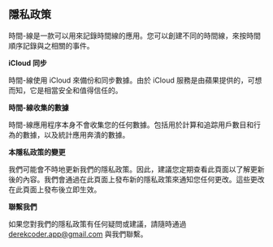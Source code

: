 ## 隱私政策

時間-線是一款可以用來記錄時間線的應用。您可以創建不同的時間線，來按時間順序記錄與之相關的事件。

**iCloud 同步**

時間-線使用 iCloud 來備份和同步數據。由於 iCloud 服務是由蘋果提供的，可想而知，它是相當安全和值得信任的。

**時間-線收集的數據**

時間-線應用程序本身不會收集您的任何數據。包括用於計算和追踪用戶數目和行為的數據，以及統計應用奔潰的數據。

**本隱私政策的變更**

我們可能會不時地更新我們的隱私政策。因此，建議您定期查看此頁面以了解更新後的內容。我們會通過在此頁面上發布新的隱私政策來通知您任何更改。這些更改在此頁面上發布後立即生效。

**聯繫我們**

如果您對我們的隱私政策有任何疑問或建議，請隨時通過 derekcoder.app@gmail.com 與我們聯繫。
